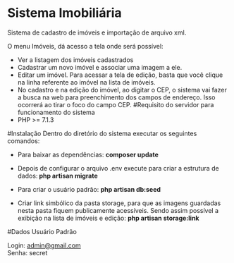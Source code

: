 # Sistema Imobiliária
Sistema de cadastro de imóveis e importação de arquivo xml.

O menu Imóveis, dá acesso a tela onde será possível:
   * Ver a listagem dos imóveis cadastrados
   * Cadastrar um novo imóvel e associar uma imagem a ele.
   * Editar um imóvel. Para acessar a tela de edição, 
   basta que você clique na linha referente ao imóvel na lista de imóveis.
   * No cadastro e na edição do imóvel, ao digitar o CEP, o sistema vai
   fazer a busca na web para preenchimento dos campos de endereço. Isso ocorrerá ao tirar o foco do campo CEP.
#Requisito do servidor para funcionamento do sistema
* PHP >= 7.1.3

#Instalação
Dentro do diretório do sistema executar os seguintes comandos:

* Para baixar as dependências: <b>composer update</b>

* Depois de configurar o arquivo .env execute para criar a estrutura de dados:<b> php artisan migrate</b>
 
* Para criar o usuário padrão: <b>php artisan db:seed</b>

* Criar link simbólico da pasta storage, para que as imagens guardadas nesta pasta fiquem publicamente acessíveis. Sendo assim possível 
a exibição na lista de imóveis e edição: <b>php artisan storage:link</b>

#Dados Usuário Padrão

Login: admin@gmail.com <br>
Senha: secret
